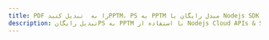 ---title: PDF را به  تبدیل کنیدPPTM، PS به PPTM مبدل رایگان یا Nodejs SDKdescription: تبدیل رایگانPS به PPTM با استفاده از Nodejs Cloud APIs & SDK همچنین اسناد PDF را در Cloud ایجاد، ویرایش و رندر کنید.---